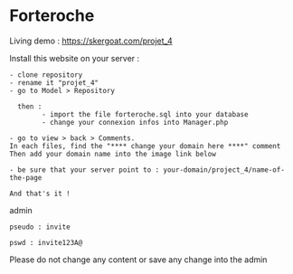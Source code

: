 # Forteroche
Living demo : https://skergoat.com/projet_4

Install this website on your server : 

    - clone repository 
    - rename it "projet_4"
    - go to Model > Repository 
    
      then :  
            - import the file forteroche.sql into your database 
            - change your connexion infos into Manager.php

    - go to view > back > Comments. 
    In each files, find the "**** change your domain here ****" comment 
    Then add your domain name into the image link below
    
    - be sure that your server point to : your-domain/project_4/name-of-the-page 
    
    And that's it ! 

admin 

    pseudo : invite
  
    pswd : invite123A@
    
Please do not change any content or save any change into the admin    
